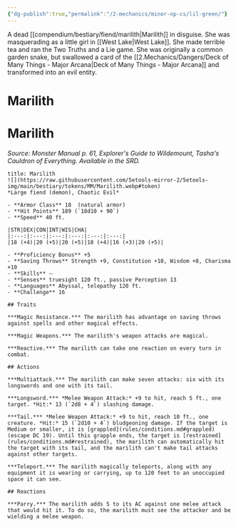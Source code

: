 ```yaml
---
{"dg-publish":true,"permalink":"/2-mechanics/minor-np-cs/lil-green/"}
---
```


A dead [[compendium/bestiary/fiend/marilith\|Marilith]] in disguise. 
She was masquerading as a little girl in [[West Lake\|West Lake]]. She made terrible tea and ran the Two Truths and a Lie game. 
She was originally a common garden snake, but swallowed a card of the [[2.Mechanics/Dangers/Deck of Many Things - Major Arcana\|Deck of Many Things - Major Arcana]] and transformed into an evil entity. 


<div class="transclusion internal-embed is-loaded"><div class="markdown-embed">

<div class="markdown-embed-title">

# Marilith

</div>



# Marilith
*Source: Monster Manual p. 61, Explorer's Guide to Wildemount, Tasha's Cauldron of Everything. Available in the SRD.*  

```ad-statblock
title: Marilith
![](https://raw.githubusercontent.com/5etools-mirror-2/5etools-img/main/bestiary/tokens/MM/Marilith.webp#token)
*Large fiend (demon), Chaotic Evil*

- **Armor Class** 18  (natural armor)
- **Hit Points** 189 (`18d10 + 90`)
- **Speed** 40 ft.

|STR|DEX|CON|INT|WIS|CHA|
|:---:|:---:|:---:|:---:|:---:|:---:|
|18 (+4)|20 (+5)|20 (+5)|18 (+4)|16 (+3)|20 (+5)|

- **Proficiency Bonus** +5
- **Saving Throws** Strength +9, Constitution +10, Wisdom +8, Charisma +10
- **Skills** ⏤
- **Senses** truesight 120 ft., passive Perception 13
- **Languages** Abyssal, telepathy 120 ft.
- **Challenge** 16

## Traits

***Magic Resistance.*** The marilith has advantage on saving throws against spells and other magical effects.

***Magic Weapons.*** The marilith's weapon attacks are magical.

***Reactive.*** The marilith can take one reaction on every turn in combat.

## Actions

***Multiattack.*** The marilith can make seven attacks: six with its longswords and one with its tail.

***Longsword.*** *Melee Weapon Attack:* +9 to hit, reach 5 ft., one target. *Hit:* 13 (`2d8 + 4`) slashing damage.

***Tail.*** *Melee Weapon Attack:* +9 to hit, reach 10 ft., one creature. *Hit:* 15 (`2d10 + 4`) bludgeoning damage. If the target is Medium or smaller, it is [grappled](rules/conditions.md#grappled) (escape DC 19). Until this grapple ends, the target is [restrained](rules/conditions.md#restrained), the marilith can automatically hit the target with its tail, and the marilith can't make tail attacks against other targets.

***Teleport.*** The marilith magically teleports, along with any equipment it is wearing or carrying, up to 120 feet to an unoccupied space it can see.

## Reactions

***Parry.*** The marilith adds 5 to its AC against one melee attack that would hit it. To do so, the marilith must see the attacker and be wielding a melee weapon.
```


</div></div>
